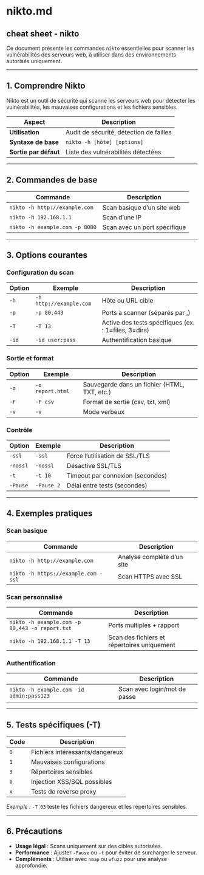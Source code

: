 # nikto.md

## cheat sheet - nikto

Ce document présente les commandes `nikto` essentielles pour scanner les vulnérabilités des serveurs web, à utiliser dans des environnements autorisés uniquement.

---

## 1. Comprendre Nikto

Nikto est un outil de sécurité qui scanne les serveurs web pour détecter les vulnérabilités, les mauvaises configurations et les fichiers sensibles.

| **Aspect**           | **Description**                                      |
|----------------------|-----------------------------------------------------|
| **Utilisation**      | Audit de sécurité, détection de failles            |
| **Syntaxe de base**  | `nikto -h [hôte] [options]`                        |
| **Sortie par défaut** | Liste des vulnérabilités détectées                |

---

## 2. Commandes de base

| **Commande**                 | **Description**                                      |
|------------------------------|-----------------------------------------------------|
| `nikto -h http://example.com` | Scan basique d’un site web                         |
| `nikto -h 192.168.1.1`      | Scan d’une IP                                      |
| `nikto -h example.com -p 8080` | Scan avec un port spécifique                     |

---

## 3. Options courantes

### Configuration du scan
| **Option**           | **Exemple**                        | **Description**                     |
|----------------------|------------------------------------|-------------------------------------|
| `-h`                | `-h http://example.com`            | Hôte ou URL cible                   |
| `-p`                | `-p 80,443`                       | Ports à scanner (séparés par ,)     |
| `-T`                | `-T 13`                            | Active des tests spécifiques (ex. : 1=files, 3=dirs) |
| `-id`               | `-id user:pass`                    | Authentification basique            |

### Sortie et format
| **Option**           | **Exemple**                        | **Description**                     |
|----------------------|------------------------------------|-------------------------------------|
| `-o`                | `-o report.html`                   | Sauvegarde dans un fichier (HTML, TXT, etc.) |
| `-F`                | `-F csv`                           | Format de sortie (csv, txt, xml)    |
| `-v`                | `-v`                               | Mode verbeux                        |

### Contrôle
| **Option**           | **Exemple**                        | **Description**                     |
|----------------------|------------------------------------|-------------------------------------|
| `-ssl`              | `-ssl`                             | Force l’utilisation de SSL/TLS      |
| `-nossl`            | `-nossl`                          | Désactive SSL/TLS                   |
| `-t`                | `-t 10`                            | Timeout par connexion (secondes)    |
| `-Pause`            | `-Pause 2`                         | Délai entre tests (secondes)        |

---

## 4. Exemples pratiques

### Scan basique
| **Commande**                 | **Description**                                      |
|------------------------------|-----------------------------------------------------|
| `nikto -h http://example.com` | Analyse complète d’un site                         |
| `nikto -h https://example.com -ssl` | Scan HTTPS avec SSL                          |

### Scan personnalisé
| **Commande**                 | **Description**                                      |
|------------------------------|-----------------------------------------------------|
| `nikto -h example.com -p 80,443 -o report.txt` | Ports multiples + rapport         |
| `nikto -h 192.168.1.1 -T 13` | Scan des fichiers et répertoires uniquement         |

### Authentification
| **Commande**                 | **Description**                                      |
|------------------------------|-----------------------------------------------------|
| `nikto -h example.com -id admin:pass123` | Scan avec login/mot de passe            |

---

## 5. Tests spécifiques (-T)

| **Code**             | **Description**                                      |
|----------------------|-----------------------------------------------------|
| `0`                 | Fichiers intéressants/dangereux                    |
| `1`                 | Mauvaises configurations                           |
| `3`                 | Répertoires sensibles                              |
| `b`                 | Injection XSS/SQL possibles                        |
| `x`                 | Tests de reverse proxy                             |

*Exemple :* `-T 03` teste les fichiers dangereux et les répertoires sensibles.

---

## 6. Précautions

- **Usage légal** : Scans uniquement sur des cibles autorisées.
- **Performance** : Ajuster `-Pause` ou `-t` pour éviter de surcharger le serveur.
- **Compléments** : Utiliser avec `nmap` ou `wfuzz` pour une analyse approfondie.

  
